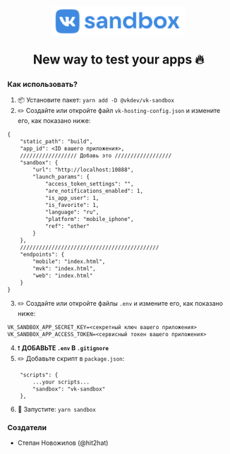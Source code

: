 <h1 align="center">
  <a href="#"><img src="docs/logo.svg?raw=true" width="300" alt="VK Sandbox"></a>
  <p>New way to test your apps 🔥</p>
</h1>

### Как использовать?
1. 📦 Установите пакет: ```yarn add -D @vkdev/vk-sandbox```
2. ✏️ Создайте или откройте файл ```vk-hosting-config.json``` и измените его, как показано ниже:
```
{
    "static_path": "build",
    "app_id": <ID вашего приложения>,
    ////////////////// Добавь это //////////////////
    "sandbox": {
        "url": "http://localhost:10888",
        "launch_params": {
            "access_token_settings": "",
            "are_notifications_enabled": 1,
            "is_app_user": 1,
            "is_favorite": 1,
            "language": "ru",
            "platform": "mobile_iphone",
            "ref": "other"
        }
    },
    ////////////////////////////////////////////
    "endpoints": {
        "mobile": "index.html",
        "mvk": "index.html",
        "web": "index.html"
    }
}
```
3. ✏️ Создайте или откройте файлы ```.env``` и измените его, как показано ниже:
```
VK_SANDBOX_APP_SECRET_KEY=<секретный ключ вашего приложения>
VK_SANDBOX_APP_ACCESS_TOKEN=<сервисный токен вашего приложения>
```
4. ❗️ **ДОБАВЬТЕ ```.env``` В ```.gitignore```**
5. ✏️ Добавьте скрипт в ```package.json```:
```
    "scripts": {
        ...your scripts...
        "sandbox": "vk-sandbox"
    },
```
6. 🚀 Запустите: ```yarn sandbox```

### Создатели
* Степан Новожилов (@hit2hat)